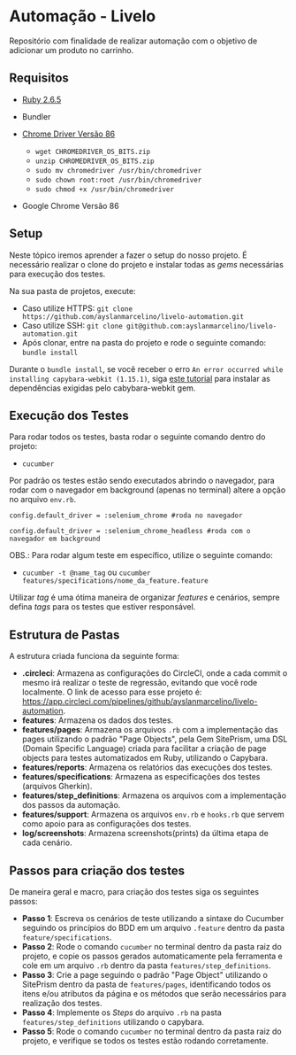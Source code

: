 
# Automação - Livelo

Repositório com finalidade de realizar automação com o objetivo de adicionar um produto no carrinho.

## Requisitos

-   [Ruby 2.6.5](https://www.ruby-lang.org/en/documentation/installation/)
    
-   Bundler
    
-   [Chrome Driver Versão 86](https://sites.google.com/a/chromium.org/chromedriver/downloads)
    
    -   `wget CHROMEDRIVER_OS_BITS.zip`
    -   `unzip CHROMEDRIVER_OS_BITS.zip`
    -   `sudo mv chromedriver /usr/bin/chromedriver`
    -   `sudo chown root:root /usr/bin/chromedriver`
    -   `sudo chmod +x /usr/bin/chromedriver`
-   Google Chrome Versão 86
    

## Setup

Neste tópico iremos aprender a fazer o setup do nosso projeto. É necessário realizar o clone do projeto e instalar todas as  _gems_  necessárias para execução dos testes.

Na sua pasta de projetos, execute:

-   Caso utilize HTTPS:  `git clone https://github.com/ayslanmarcelino/livelo-automation.git`
-   Caso utilize SSH:  `git clone git@github.com:ayslanmarcelino/livelo-automation.git`
-   Após clonar, entre na pasta do projeto e rode o seguinte comando:  `bundle install`

Durante o  `bundle install`, se você receber o erro  `An error occurred while installing capybara-webkit (1.15.1)`, siga  [este tutorial](https://github.com/thoughtbot/capybara-webkit/wiki/Installing-Qt-and-compiling-capybara-webkit)  para instalar as dependências exigidas pelo cabybara-webkit gem.

## Execução dos Testes

Para rodar todos os testes, basta rodar o seguinte comando dentro do projeto:

-   `cucumber`

Por padrão os testes estão sendo executados abrindo o navegador, para rodar com o navegador em background (apenas no terminal) altere a opção no arquivo  `env.rb`.

```
config.default_driver = :selenium_chrome #roda no navegador

config.default_driver = :selenium_chrome_headless #roda com o navegador em background
```

OBS.: Para rodar algum teste em específico, utilize o seguinte comando:

-   `cucumber -t @name_tag`  ou  `cucumber features/specifications/nome_da_feature.feature`

Utilizar  _tag_  é uma ótima maneira de organizar  _features_  e cenários, sempre defina  _tags_  para os testes que estiver responsável.

## Estrutura de Pastas

A estrutura criada funciona da seguinte forma:

-   **.circleci**: Armazena as configurações do CircleCI, onde a cada commit o mesmo irá realizar o teste de regressão, evitando que você rode localmente. O link de acesso para esse projeto é: https://app.circleci.com/pipelines/github/ayslanmarcelino/livelo-automation.
-   **features**: Armazena os dados dos testes.
-   **features/pages**: Armazena os arquivos  `.rb`  com a implementação das pages utilizando o padrão "Page Objects", pela Gem SitePrism, uma DSL (Domain Specific Language) criada para facilitar a criação de page objects para testes automatizados em Ruby, utilizando o Capybara.
-   **features/reports**: Armazena os relatórios das execuções dos testes.
-   **features/specifications**: Armazena as especificações dos testes (arquivos Gherkin).
-   **features/step_definitions**: Armazena os arquivos com a implementação dos passos da automação.
-   **features/support**: Armazena os arquivos  `env.rb`  e  `hooks.rb`  que servem como apoio para as configurações dos testes.
-   **log/screenshots**: Armazena screenshots(prints) da última etapa de cada cenário.

## Passos para criação dos testes

De maneira geral e macro, para criação dos testes siga os seguintes passos:

-   **Passo 1**: Escreva os cenários de teste utilizando a sintaxe do Cucumber seguindo os princípios do BDD em um arquivo  `.feature`  dentro da pasta  `feature/specifications`.
-   **Passo 2**: Rode o comando  `cucumber`  no terminal dentro da pasta raiz do projeto, e copie os passos gerados automaticamente pela ferramenta e cole em um arquivo  `.rb`  dentro da pasta  `features/step_definitions`.
-   **Passo 3**: Crie a page seguindo o padrão "Page Object" utilizando o SitePrism dentro da pasta de  `features/pages`, identificando todos os itens e/ou atributos da página e os métodos que serão necessários para realização dos testes.
-   **Passo 4**: Implemente os  _Steps_  do arquivo  `.rb`  na pasta  `features/step_definitions`  utilizando o capybara.
-   **Passo 5**: Rode o comando  `cucumber`  no terminal dentro da pasta raiz do projeto, e verifique se todos os testes estão rodando corretamente.
